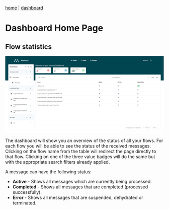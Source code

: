 [home](../README.md) | [dashboard](dashboard.md)

# Dashboard Home Page

## Flow statistics

![home](../images/v2_dsb-overview.png)

The dashboard will show you an overview of the status of all your flows. For each flow you will be able to see the status of the received messages. Clicking on the flow name from the table will redirect the page directly to that flow. Clicking on one of the three value badges will do the same but with the appropriate search filters already applied.

A message can have the following status:

* **Active** - Shows all messages which are currently being processed.
* **Completed** - Shows all messages that are completed (processed successfully).
* **Error** - Shows all messages that are suspended, dehydrated or terminated.
